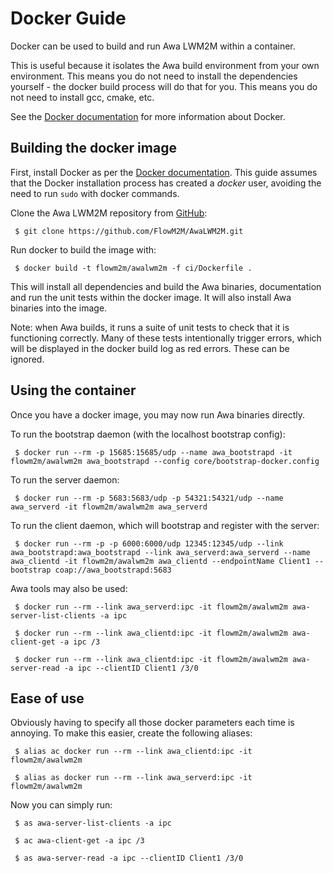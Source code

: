 # Docker Guide

Docker can be used to build and run Awa LWM2M within a container.

This is useful because it isolates the Awa build environment from your own environment. This means you do not need to install the dependencies yourself - the docker build process will do that for you. This means you do not need to install gcc, cmake, etc.

See the [Docker documentation](https://docs.docker.com) for more information about Docker.

## Building the docker image

First, install Docker as per the [Docker documentation](https://docs.docker.com/engine/installation/). This guide assumes that the Docker installation process has created a *docker* user, avoiding the need to run `sudo` with docker commands.

Clone the Awa LWM2M repository from [GitHub](https://github.com/FlowM2M/AwaLWM2M):

``` $ git clone https://github.com/FlowM2M/AwaLWM2M.git```

Run docker to build the image with:

``` $ docker build -t flowm2m/awalwm2m -f ci/Dockerfile .```

This will install all dependencies and build the Awa binaries, documentation and run the unit tests within the docker image. It will also install Awa binaries into the image.

Note: when Awa builds, it runs a suite of unit tests to check that it is functioning correctly. Many of these tests intentionally trigger errors, which will be displayed in the docker build log as red errors. These can be ignored.

## Using the container

Once you have a docker image, you may now run Awa binaries directly.

To run the bootstrap daemon (with the localhost bootstrap config):

``` $ docker run --rm -p 15685:15685/udp --name awa_bootstrapd -it flowm2m/awalwm2m awa_bootstrapd --config core/bootstrap-docker.config```

To run the server daemon:

``` $ docker run --rm -p 5683:5683/udp -p 54321:54321/udp --name awa_serverd -it flowm2m/awalwm2m awa_serverd```

To run the client daemon, which will bootstrap and register with the server:

``` $ docker run --rm -p -p 6000:6000/udp 12345:12345/udp --link awa_bootstrapd:awa_bootstrapd --link awa_serverd:awa_serverd --name awa_clientd -it flowm2m/awalwm2m awa_clientd --endpointName Client1 --bootstrap coap://awa_bootstrapd:5683```

Awa tools may also be used:

``` $ docker run --rm --link awa_serverd:ipc -it flowm2m/awalwm2m awa-server-list-clients -a ipc```

``` $ docker run --rm --link awa_clientd:ipc -it flowm2m/awalwm2m awa-client-get -a ipc /3```

``` $ docker run --rm --link awa_clientd:ipc -it flowm2m/awalwm2m awa-server-read -a ipc --clientID Client1 /3/0```


## Ease of use

Obviously having to specify all those docker parameters each time is annoying. To make this easier, create the following aliases:

``` $ alias ac docker run --rm --link awa_clientd:ipc -it flowm2m/awalwm2m```

``` $ alias as docker run --rm --link awa_serverd:ipc -it flowm2m/awalwm2m```

Now you can simply run:

``` $ as awa-server-list-clients -a ipc```

``` $ ac awa-client-get -a ipc /3```

``` $ as awa-server-read -a ipc --clientID Client1 /3/0```

